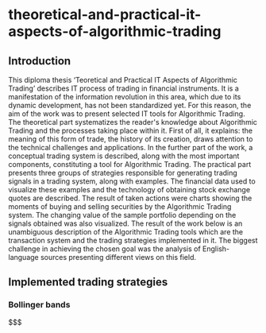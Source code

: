# theoretical-and-practical-it-aspects-of-algorithmic-trading

## Introduction
This diploma thesis ‘Teoretical and Practical IT Aspects of Algorithmic Trading’ describes IT process of trading in financial instruments. It is a manifestation of the information revolution in this area, which due to its dynamic development, has not been standardized yet.
For this reason, the aim of the work was to present selected IT tools for Algorithmic Trading.
The theoretical part systematizes the reader's knowledge about Algorithmic Trading and the processes taking place within it.
First of all, it explains: the meaning of this form of trade, the history of its creation, draws attention to the technical challenges and applications. In the further part of the work, a conceptual trading system is described, along with the most important components, constituting a tool for Algorithmic Trading.
The practical part presents three groups of strategies responsible for generating trading signals in a trading system, along with examples. The financial data used to visualize these examples and the technology of obtaining stock exchange quotes are described. The result of taken actions were charts showing the moments of buying and selling securities by the Algorithmic Trading system. The changing value of the sample portfolio depending on the signals obtained was also visualized.
The result of the work below is an unambiguous description of the Algorithmic Trading tools which are the transaction system and the trading strategies implemented in it. The biggest challenge in achieving the chosen goal was the analysis of English-language sources presenting different views on this field.

## Implemented trading strategies
### Bollinger bands
$$$ 
